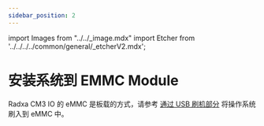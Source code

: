 ```yaml
---
sidebar_position: 2
---
```


import Images from "../../\_image.mdx"
import Etcher from '../../../../common/general/\_etcherV2.mdx';

# 安装系统到 EMMC Module

Radxa CM3 IO 的 eMMC 是板载的方式，请参考 [通过 USB 刷机部分](../../low-level-dev/maskrom/) 将操作系统刷入到 eMMC 中。

